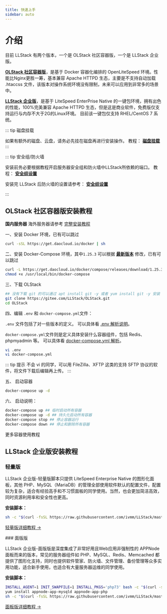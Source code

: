```yaml
---
title: 快速上手
sidebar: auto
---
```


# 介绍

目前 LLStack 有两个版本，一个是 OLStack 社区容器版，一个是 LLStack 企业版。

[**OLStack 社区容器版**](/ols/)，是基于 Docker 容器化编排的 OpenLiteSpeed 环境。性能比Nginx更胜一筹，基本兼容 Apache HTTPD 生态，主要是不支持自动加载 .htaccss 文件，该版本对操作系统环境没有限制，未来可以应用到非常多的场景中。

[**LLStack 企业版**](/lsws/)，是基于 LiteSpeed EnterPrise Native 的一键包环境，拥有出色的性能，100%完美兼容 Apache HTTPD 生态，但是这是商业软件，免费版仅支持运行与内存不大于2G的Linux环境。 目前该一键包仅支持 RHEL/CentOS 7 系统。

::: tip 磁盘挂载

如果有额外的磁盘、云盘，请务必先挂在磁盘再进行安装操作。 教程： [**磁盘挂载**](/others/fdisk.html)
:::

::: tip 安全组/防火墙

安装前务必要根据教程开启服务器安全组和防火墙中LLStack所依赖的端口。 教程： [**安全组设置**](/others/Security-group.html)

安装完 LLStack 后防火墙的设置请参考： [**安全组设置**](/others/firewall.html)

:::

##  OLStack 社区容器版安装教程

**国内服务器**     海外服务器请参考  [完整安装教程](/ols/)

一、安装 Docker 环境，已有可以跳过

```bash
curl -sSL https://get.daocloud.io/docker | sh   
```

二、安装 Docker-Compose 环境，其中`1.25.3`  可以根据 [**最新版本**](https://github.com/docker/compose/releases) 修改，已有可以跳过

```bash
curl -L https://get.daocloud.io/docker/compose/releases/download/1.25.3/docker-compose-`uname -s`-`uname -m` > /usr/local/bin/docker-compose
chmod +x /usr/local/bin/docker-compose
```

三、下载 OLStack

```bash
## 没有下载 git 的可以通过 apt install git -y 或者 yum install git -y 安装
git clone https://gitee.com/LLStack/OLStack.git
cd OLStack
```

四、编辑 `.env` 和 `docker-compose.yml`文件：

 `.env` 文件包括了对一些版本的定义。 可以具体看 [.env 解析说明](/ols/#env配置)。

`docker-compose.yml`文件则是定义具体安装什么容器组件，包括 Redis、phpmyadmin 等。 可以具体看 [docker-compose.yml 解析](/ols/#docker-compose-yml-配置)。

```bash
vi .env
vi docker-compose.yml
```

::: tip 提示
不会 vi 的同学，可以用 FileZilla、XFTP 这类的支持 SFTP 协议的软件，将文件下载后编辑再上传。
:::

五、 启动容器

```bash
docker-compose up -d
```

六、 启动说明：

```bash
docker-compose up ## 临时启动所有容器
docker-compose up -d ## 持久化启动所有容器
docker-compose stop ## 停止容器运行
docker-compose down ## 停止和删除所有容器
```

更多容器使用教程

##  LLStack 企业版安装教程

### 轻量版

LLStack 企业版-轻量版脚本只提供 LiteSpeed Enterprise Native 的图形化面板，其他 PHP、MySQL（MariaDB）的管理全部使用软件默认的配置文件，配置较为复杂，适合有经验高手和不习惯面板的同学使用。当然，也会更加简洁高效，同时资源利用率和安全性也更高。

**安装脚本：**

```bash
sh -c "$(curl -fsSL https://raw.githubusercontent.com/ivmm/LLStack/master/install.sh)" 2>&1 | tee llstack-all.log
```

<p class="action"><a href="/lsws/Lite/" class="hero nav-link action-button">轻量版详细教程 →</a></p>
### 面版版

LLStack 企业版-面版版是深度集成了非常好用且Web应用非强制性的 APPNode 面板而来的版本，常见的服务器组件如 PHP、MySQL、Redis、Memcached 都提供了图形化支持，同时也提供软件管家、防火墙、文件管理、备份管理等众多实用功能，适合新手使用，也适合有大量服务器运维的同学使用。

**安装脚本：**

```bash
INSTALL_AGENT=1 INIT_SWAPFILE=1 INSTALL_PKGS='php73' bash -c "$(curl -sS http://dl.appnode.com/install.sh)"
yum install appnode-app-mysqld appnode-app-php
sh -c "$(curl -fsSL https://raw.githubusercontent.com/ivmm/LLStack/master/install-appnode.sh)" 2>&1 | tee llstack-all.log
```

<p class="action"><a href="/lsws/panel/" class="hero nav-link action-button">面板版详细教程 →</a></p>
